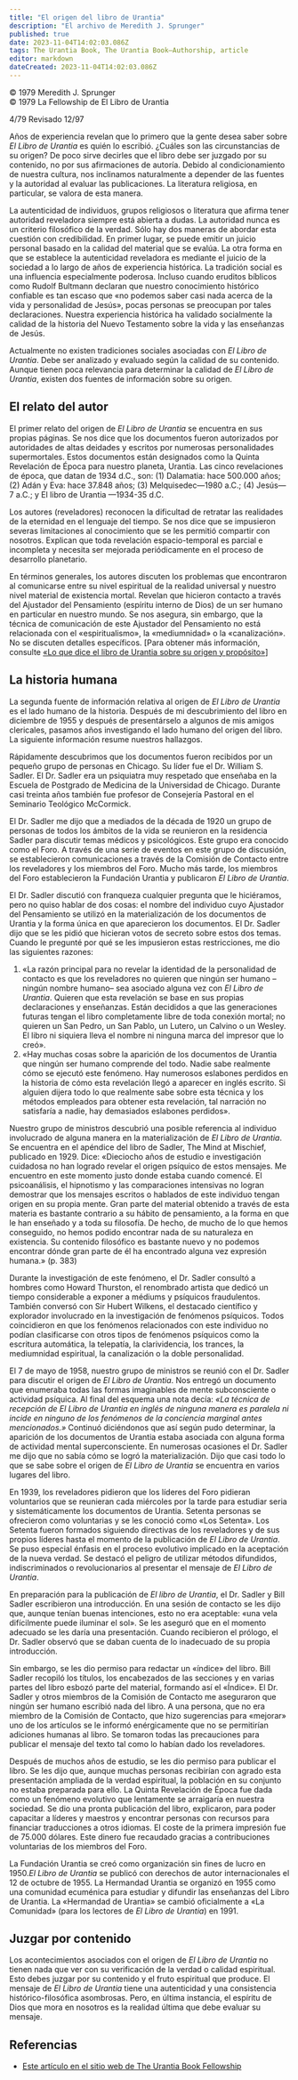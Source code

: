 ```yaml
---
title: "El origen del libro de Urantia"
description: "El archivo de Meredith J. Sprunger"
published: true
date: 2023-11-04T14:02:03.086Z
tags: The Urantia Book, The Urantia Book—Authorship, article
editor: markdown
dateCreated: 2023-11-04T14:02:03.086Z
---
```


<p class="v-card v-sheet theme--light grey lighten-3 px-2">© 1979 Meredith J. Sprunger<br>© 1979 La Fellowship de El Libro de Urantia</p>

4/79 Revisado 12/97

Años de experiencia revelan que lo primero que la gente desea saber sobre _El Libro de Urantia_ es quién lo escribió. ¿Cuáles son las circunstancias de su origen? De poco sirve decirles que el libro debe ser juzgado por su contenido, no por sus afirmaciones de autoría. Debido al condicionamiento de nuestra cultura, nos inclinamos naturalmente a depender de las fuentes y la autoridad al evaluar las publicaciones. La literatura religiosa, en particular, se valora de esta manera.

La autenticidad de individuos, grupos religiosos o literatura que afirma tener autoridad reveladora siempre está abierta a dudas. La autoridad nunca es un criterio filosófico de la verdad. Sólo hay dos maneras de abordar esta cuestión con credibilidad. En primer lugar, se puede emitir un juicio personal basado en la calidad del material que se evalúa. La otra forma en que se establece la autenticidad reveladora es mediante el juicio de la sociedad a lo largo de años de experiencia histórica. La tradición social es una influencia especialmente poderosa. Incluso cuando eruditos bíblicos como Rudolf Bultmann declaran que nuestro conocimiento histórico confiable es tan escaso que «no podemos saber casi nada acerca de la vida y personalidad de Jesús», pocas personas se preocupan por tales declaraciones. Nuestra experiencia histórica ha validado socialmente la calidad de la historia del Nuevo Testamento sobre la vida y las enseñanzas de Jesús.

Actualmente no existen tradiciones sociales asociadas con _El Libro de Urantia_. Debe ser analizado y evaluado según la calidad de su contenido. Aunque tienen poca relevancia para determinar la calidad de _El Libro de Urantia_, existen dos fuentes de información sobre su origen.

## El relato del autor

El primer relato del origen de _El Libro de Urantia_ se encuentra en sus propias páginas. Se nos dice que los documentos fueron autorizados por autoridades de altas deidades y escritos por numerosas personalidades supermortales. Estos documentos están designados como la Quinta Revelación de Época para nuestro planeta, Urantia. Las cinco revelaciones de época, que datan de 1934 d.C., son: (1) Dalamatia: hace 500.000 años; (2) Adán y Eva: hace 37.848 años; (3) Melquisedec—1980 a.C.; (4) Jesús—7 a.C.; y El libro de Urantia —1934-35 d.C.

Los autores (reveladores) reconocen la dificultad de retratar las realidades de la eternidad en el lenguaje del tiempo. Se nos dice que se impusieron severas limitaciones al conocimiento que se les permitió compartir con nosotros. Explican que toda revelación espacio-temporal es parcial e incompleta y necesita ser mejorada periódicamente en el proceso de desarrollo planetario.

En términos generales, los autores discuten los problemas que encontraron al comunicarse entre su nivel espiritual de la realidad universal y nuestro nivel material de existencia mortal. Revelan que hicieron contacto a través del Ajustador del Pensamiento (espíritu interno de Dios) de un ser humano en particular en nuestro mundo. Se nos asegura, sin embargo, que la técnica de comunicación de este Ajustador del Pensamiento no está relacionada con el «espiritualismo», la «mediumnidad» o la «canalización». No se discuten detalles específicos. \[Para obtener más información, consulte [«Lo que dice el libro de Urantia sobre su origen y propósito»](/es/article/David_Kantor/What_UB_Says_About_Its_Origin_and_Purpose)\]

## La historia humana

La segunda fuente de información relativa al origen de _El Libro de Urantia_ es el lado humano de la historia. Después de mi descubrimiento del libro en diciembre de 1955 y después de presentárselo a algunos de mis amigos clericales, pasamos años investigando el lado humano del origen del libro. La siguiente información resume nuestros hallazgos.

Rápidamente descubrimos que los documentos fueron recibidos por un pequeño grupo de personas en Chicago. Su líder fue el Dr. William S. Sadler. El Dr. Sadler era un psiquiatra muy respetado que enseñaba en la Escuela de Postgrado de Medicina de la Universidad de Chicago. Durante casi treinta años también fue profesor de Consejería Pastoral en el Seminario Teológico McCormick.

El Dr. Sadler me dijo que a mediados de la década de 1920 un grupo de personas de todos los ámbitos de la vida se reunieron en la residencia Sadler para discutir temas médicos y psicológicos. Este grupo era conocido como el Foro. A través de una serie de eventos en este grupo de discusión, se establecieron comunicaciones a través de la Comisión de Contacto entre los reveladores y los miembros del Foro. Mucho más tarde, los miembros del Foro establecieron la Fundación Urantia y publicaron _El Libro de Urantia_.

El Dr. Sadler discutió con franqueza cualquier pregunta que le hiciéramos, pero no quiso hablar de dos cosas: el nombre del individuo cuyo Ajustador del Pensamiento se utilizó en la materialización de los documentos de Urantia y la forma única en que aparecieron los documentos. El Dr. Sadler dijo que se les pidió que hicieran votos de secreto sobre estos dos temas. Cuando le pregunté por qué se les impusieron estas restricciones, me dio las siguientes razones:

1. «La razón principal para no revelar la identidad de la personalidad de contacto es que los reveladores no quieren que ningún ser humano –ningún nombre humano– sea asociado alguna vez con _El Libro de Urantia_. Quieren que esta revelación se base en sus propias declaraciones y enseñanzas. Están decididos a que las generaciones futuras tengan el libro completamente libre de toda conexión mortal; no quieren un San Pedro, un San Pablo, un Lutero, un Calvino o un Wesley. El libro ni siquiera lleva el nombre ni ninguna marca del impresor que lo creó».
2. «Hay muchas cosas sobre la aparición de los documentos de Urantia que ningún ser humano comprende del todo. Nadie sabe realmente cómo se ejecutó este fenómeno. Hay numerosos eslabones perdidos en la historia de cómo esta revelación llegó a aparecer en inglés escrito. Si alguien dijera todo lo que realmente sabe sobre esta técnica y los métodos empleados para obtener esta revelación, tal narración no satisfaría a nadie, hay demasiados eslabones perdidos».

Nuestro grupo de ministros descubrió una posible referencia al individuo involucrado de alguna manera en la materialización de _El Libro de Urantia_. Se encuentra en el apéndice del libro de Sadler, The Mind at Mischief, publicado en 1929. Dice: «Dieciocho años de estudio e investigación cuidadosa no han logrado revelar el origen psíquico de estos mensajes. Me encuentro en este momento justo donde estaba cuando comencé. El psicoanálisis, el hipnotismo y las comparaciones intensivas no logran demostrar que los mensajes escritos o hablados de este individuo tengan origen en su propia mente. Gran parte del material obtenido a través de esta materia es bastante contrario a su hábito de pensamiento, a la forma en que le han enseñado y a toda su filosofía. De hecho, de mucho de lo que hemos conseguido, no hemos podido encontrar nada de su naturaleza en existencia. Su contenido filosófico es bastante nuevo y no podemos encontrar dónde gran parte de él ha encontrado alguna vez expresión humana.» (p. 383)

Durante la investigación de este fenómeno, el Dr. Sadler consultó a hombres como Howard Thurston, el renombrado artista que dedicó un tiempo considerable a exponer a médiums y psíquicos fraudulentos. También conversó con Sir Hubert Wilkens, el destacado científico y explorador involucrado en la investigación de fenómenos psíquicos. Todos coincidieron en que los fenómenos relacionados con este individuo no podían clasificarse con otros tipos de fenómenos psíquicos como la escritura automática, la telepatía, la clarividencia, los trances, la mediumnidad espiritual, la canalización o la doble personalidad.

El 7 de mayo de 1958, nuestro grupo de ministros se reunió con el Dr. Sadler para discutir el origen de _El Libro de Urantia_. Nos entregó un documento que enumeraba todas las formas imaginables de mente subconsciente o actividad psíquica. Al final del esquema una nota decía: _«La técnica de recepción de El Libro de Urantia en inglés de ninguna manera es paralela ni incide en ninguno de los fenómenos de la conciencia marginal antes mencionados.»_ Continuó diciéndonos que así según pudo determinar, la aparición de los documentos de Urantia estaba asociada con alguna forma de actividad mental superconsciente. En numerosas ocasiones el Dr. Sadler me dijo que no sabía cómo se logró la materialización. Dijo que casi todo lo que se sabe sobre el origen de _El Libro de Urantia_ se encuentra en varios lugares del libro.

En 1939, los reveladores pidieron que los líderes del Foro pidieran voluntarios que se reunieran cada miércoles por la tarde para estudiar seria y sistemáticamente los documentos de Urantia. Setenta personas se ofrecieron como voluntarias y se les conoció como «Los Setenta». Los Setenta fueron formados siguiendo directivas de los reveladores y de sus propios líderes hasta el momento de la publicación de _El Libro de Urantia_. Se puso especial énfasis en el proceso evolutivo implicado en la aceptación de la nueva verdad. Se destacó el peligro de utilizar métodos difundidos, indiscriminados o revolucionarios al presentar el mensaje de _El Libro de Urantia_.

En preparación para la publicación de _El libro de Urantia_, el Dr. Sadler y Bill Sadler escribieron una introducción. En una sesión de contacto se les dijo que, aunque tenían buenas intenciones, esto no era aceptable: «una vela difícilmente puede iluminar el sol». Se les aseguró que en el momento adecuado se les daría una presentación. Cuando recibieron el prólogo, el Dr. Sadler observó que se daban cuenta de lo inadecuado de su propia introducción.

Sin embargo, se les dio permiso para redactar un «índice» del libro. Bill Sadler recopiló los títulos, los encabezados de las secciones y en varias partes del libro esbozó parte del material, formando así el «Índice». El Dr. Sadler y otros miembros de la Comisión de Contacto me aseguraron que ningún ser humano escribió nada del libro. A una persona, que no era miembro de la Comisión de Contacto, que hizo sugerencias para «mejorar» uno de los artículos se le informó enérgicamente que no se permitirían adiciones humanas al libro. Se tomaron todas las precauciones para publicar el mensaje del texto tal como lo habían dado los reveladores.

Después de muchos años de estudio, se les dio permiso para publicar el libro. Se les dijo que, aunque muchas personas recibirían con agrado esta presentación ampliada de la verdad espiritual, la población en su conjunto no estaba preparada para ello. La Quinta Revelación de Época fue dada como un fenómeno evolutivo que lentamente se arraigaría en nuestra sociedad. Se dio una pronta publicación del libro, explicaron, para poder capacitar a líderes y maestros y encontrar personas con recursos para financiar traducciones a otros idiomas. El coste de la primera impresión fue de 75.000 dólares. Este dinero fue recaudado gracias a contribuciones voluntarias de los miembros del Foro.

La Fundación Urantia se creó como organización sin fines de lucro en 1950._El Libro de Urantia_ se publicó con derechos de autor internacionales el 12 de octubre de 1955. La Hermandad Urantia se organizó en 1955 como una comunidad ecuménica para estudiar y difundir las enseñanzas del Libro de Urantia. La «Hermandad de Urantia» se cambió oficialmente a «La Comunidad» (para los lectores de _El Libro de Urantia_) en 1991.

## Juzgar por contenido

Los acontecimientos asociados con el origen de _El Libro de Urantia_ no tienen nada que ver con su verificación de la verdad o calidad espiritual. Esto debes juzgar por su contenido y el fruto espiritual que produce. El mensaje de _El Libro de Urantia_ tiene una autenticidad y una consistencia histórico-filosófica asombrosas. Pero, en última instancia, el espíritu de Dios que mora en nosotros es la realidad última que debe evaluar su mensaje.

## Referencias

* [Este artículo en el sitio web de The Urantia Book Fellowship](https://archive.urantiabook.org/archive/mjs_archive/mjs_origin_of_ub.htm)
